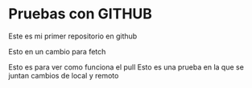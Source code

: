 # Pruebas con GITHUB
Este es mi primer repositorio en github

Esto en un cambio para fetch

Esto es para ver como funciona el pull
Esto es una prueba en la que se juntan cambios de local y remoto

